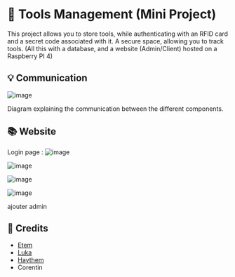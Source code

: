 # 🔨 Tools Management (Mini Project)
This project allows you to store tools, while authenticating with an RFID card and a secret code associated with it.
A secure space, allowing you to track tools.
(All this with a database, and a website (Admin/Client) hosted on a Raspberry PI 4)

## 💡 Communication

![image](https://github.com/user-attachments/assets/750500a0-4993-41d6-9772-5698fab2ef6e)

Diagram explaining the communication between the different components.

## 📚 Website

Login page : 
![image](https://github.com/user-attachments/assets/106a69d4-da4e-43e0-beb8-8ec632f5df83)

![image](https://github.com/user-attachments/assets/199e07bf-1be7-4264-8547-9e553472700f)

![image](https://github.com/user-attachments/assets/b835a0ba-a306-4965-ac4b-bf5408a263c7)

![image](https://github.com/user-attachments/assets/d360fd57-55ca-45e0-996a-69505d1345c3)

ajouter admin

## 📧 Credits
* [Etem](https://github.com/Etem-Source)
* [Luka](https://github.com/Luka-Pereira)
* [Haythem](https://github.com/Haythemchet)
* Corentin

